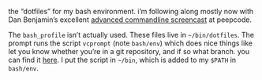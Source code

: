 the “dotfiles” for my bash environment. i’m following along mostly now with Dan Benjamin’s excellent [advanced commandline screencast][peepcode] at peepcode. 

The `bash_profile` isn’t actually used. These files live in `~/bin/dotfiles`. The prompt runs the script `vcprompt` (note `bash/env`) which does nice things like let you know whether you’re in a git repository, and if so what branch. you can find it [here][vcprompt]. I put the script in `~/bin`, which is added to my `$PATH` in `bash/env`.

[peepcode]:http://peepcode.com/products/advanced-command-line
[vcprompt]:http://vc.gerg.ca/hg/vcprompt/